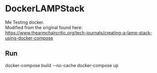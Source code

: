 # DockerLAMPStack
Me Testing docker.  
Modified from the original found here:  
https://www.thearmchaircritic.org/tech-journals/creating-a-lamp-stack-using-docker-compose

## Run 
docker-compose build --no-cache 
docker-compose up 